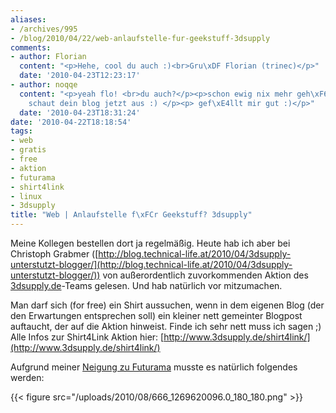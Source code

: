 ```yaml
---
aliases:
- /archives/995
- /blog/2010/04/22/web-anlaufstelle-fur-geekstuff-3dsupply
comments:
- author: Florian
  content: "<p>Hehe, cool du auch :)<br>Gru\xDF Florian (trinec)</p>"
  date: '2010-04-23T12:23:17'
- author: noqqe
  content: "<p>yeah flo! <br>du auch?</p><p>schon ewig nix mehr geh\xF6rt. sehr nett
    schaut dein blog jetzt aus :) </p><p> gef\xE4llt mir gut :)</p>"
  date: '2010-04-23T18:31:24'
date: '2010-04-22T18:18:54'
tags:
- web
- gratis
- free
- aktion
- futurama
- shirt4link
- linux
- 3dsupply
title: "Web | Anlaufstelle f\xFCr Geekstuff? 3dsupply"
---
```


Meine Kollegen bestellen dort ja regelmäßig. Heute hab ich aber bei
Christoph Grabmer
([http://blog.technical-life.at/2010/04/3dsupply-unterstutzt-blogger/](http://blog.technical-life.at/2010/04/3dsupply-unterstutzt-blogger/))
von außerordentlich zuvorkommenden Aktion des
[3dsupply.de](http://3dsupply.de)-Teams gelesen. Und hab natürlich vor
mitzumachen.

Man darf sich (for free) ein Shirt aussuchen, wenn in dem eigenen Blog (der
den Erwartungen entsprechen soll) ein kleiner nett gemeinter Blogpost
auftaucht, der auf die Aktion hinweist. Finde ich sehr nett muss ich sagen
;) Alle Infos zur Shirt4Link Aktion hier:
[http://www.3dsupply.de/shirt4link/](http://www.3dsupply.de/shirt4link/)

Aufgrund meiner [Neigung zu Futurama](http://www.3dsupply.de/products/666-gehirnschnecke/)
musste es natürlich folgendes werden:

{{< figure src="/uploads/2010/08/666_1269620096.0_180_180.png" >}}
